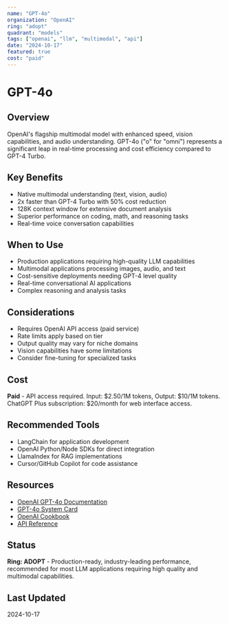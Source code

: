 ```yaml
---
name: "GPT-4o"
organization: "OpenAI"
ring: "adopt"
quadrant: "models"
tags: ["openai", "llm", "multimodal", "api"]
date: "2024-10-17"
featured: true
cost: "paid"
---
```


# GPT-4o

## Overview
OpenAI's flagship multimodal model with enhanced speed, vision capabilities, and audio understanding. GPT-4o ("o" for "omni") represents a significant leap in real-time processing and cost efficiency compared to GPT-4 Turbo.

## Key Benefits
- Native multimodal understanding (text, vision, audio)
- 2x faster than GPT-4 Turbo with 50% cost reduction
- 128K context window for extensive document analysis
- Superior performance on coding, math, and reasoning tasks
- Real-time voice conversation capabilities

## When to Use
- Production applications requiring high-quality LLM capabilities
- Multimodal applications processing images, audio, and text
- Cost-sensitive deployments needing GPT-4 level quality
- Real-time conversational AI applications
- Complex reasoning and analysis tasks

## Considerations
- Requires OpenAI API access (paid service)
- Rate limits apply based on tier
- Output quality may vary for niche domains
- Vision capabilities have some limitations
- Consider fine-tuning for specialized tasks

## Cost
**Paid** - API access required. Input: $2.50/1M tokens, Output: $10/1M tokens. ChatGPT Plus subscription: $20/month for web interface access.

## Recommended Tools
- LangChain for application development
- OpenAI Python/Node SDKs for direct integration
- LlamaIndex for RAG implementations
- Cursor/GitHub Copilot for code assistance

## Resources
- [OpenAI GPT-4o Documentation](https://platform.openai.com/docs/models/gpt-4o)
- [GPT-4o System Card](https://openai.com/research/gpt-4o-system-card)
- [OpenAI Cookbook](https://cookbook.openai.com/)
- [API Reference](https://platform.openai.com/docs/api-reference)

## Status
**Ring: ADOPT** - Production-ready, industry-leading performance, recommended for most LLM applications requiring high quality and multimodal capabilities.

## Last Updated
2024-10-17
